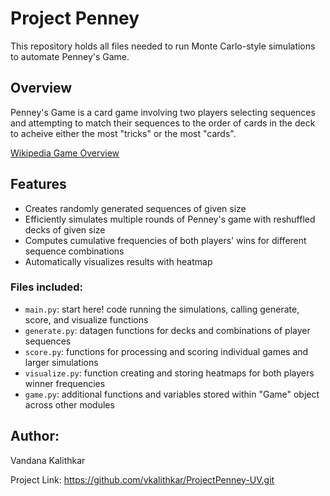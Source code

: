 # Project Penney

This repository holds all files needed to run Monte Carlo-style simulations to automate Penney's Game.

## Overview 

Penney's Game is a card game involving two players selecting sequences and attempting to match their sequences to the order of cards in the deck to acheive either the most "tricks" or the most "cards". 

[Wikipedia Game Overview](https://en.wikipedia.org/wiki/Penney%27s_game) 


## Features
* Creates randomly generated sequences of given size 
* Efficiently simulates multiple rounds of Penney's game with reshuffled decks of given size
* Computes cumulative frequencies of both players' wins for different sequence combinations
* Automatically visualizes results with heatmap 

### Files included:

* `main.py`: start here! code running the simulations, calling generate, score, and visualize functions
* `generate.py`: datagen functions for decks and combinations of player sequences  
* `score.py`: functions for processing and scoring individual games and larger simulations
* `visualize.py`: function creating and storing heatmaps for both players winner frequencies
* `game.py`: additional functions and variables stored within "Game" object across other modules

## Author:

Vandana Kalithkar

Project Link: https://github.com/vkalithkar/ProjectPenney-UV.git